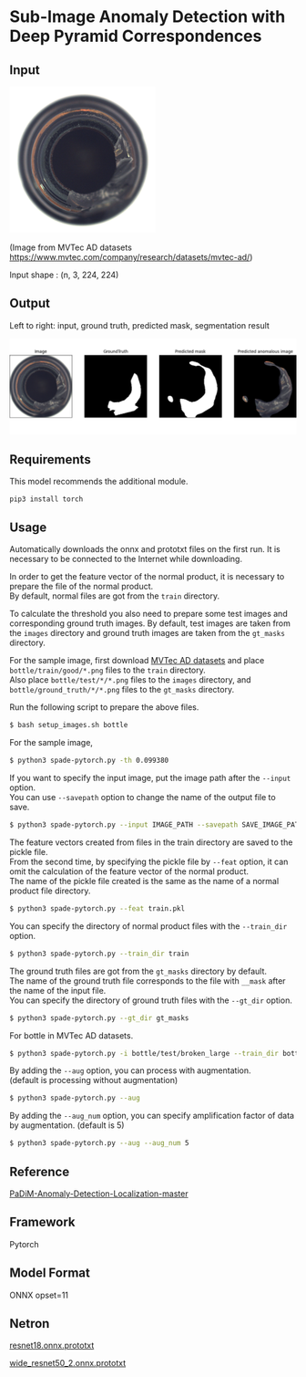 # Sub-Image Anomaly Detection with Deep Pyramid Correspondences

## Input

<img src="bottle_000.png" width="256" height="256">

(Image from MVTec AD datasets https://www.mvtec.com/company/research/datasets/mvtec-ad/)

Input shape : (n, 3, 224, 224)

## Output

Left to right: input, ground truth, predicted mask, segmentation result

![Output](output.png)

## Requirements
This model recommends the additional module.

```
pip3 install torch
```

## Usage
Automatically downloads the onnx and prototxt files on the first run.
It is necessary to be connected to the Internet while downloading.

In order to get the feature vector of the normal product, it is necessary to prepare the file of the normal product.  
By default, normal files are got from the `train` directory.  

To calculate the threshold you also need to prepare some test images and corresponding ground truth images.
By default, test images are taken from the `images` directory and ground truth images are taken from the `gt_masks` directory.

For the sample image, first download [MVTec AD datasets](https://www.mvtec.com/company/research/datasets/mvtec-ad/) and place `bottle/train/good/*.png` files to the `train` directory.  
Also place `bottle/test/*/*.png` files to the `images` directory, and `bottle/ground_truth/*/*.png` files to the `gt_masks` directory.

Run the following script to prepare the above files.
```bash
$ bash setup_images.sh bottle
```

For the sample image,
```bash
$ python3 spade-pytorch.py -th 0.099380
```

If you want to specify the input image, put the image path after the `--input` option.  
You can use `--savepath` option to change the name of the output file to save.
```bash
$ python3 spade-pytorch.py --input IMAGE_PATH --savepath SAVE_IMAGE_PATH
```

The feature vectors created from files in the train directory are saved to the pickle file.  
From the second time, by specifying the pickle file by `--feat` option,
it can omit the calculation of the feature vector of the normal product.  
The name of the pickle file created is the same as the name of a normal product file directory.
```bash
$ python3 spade-pytorch.py --feat train.pkl
```

You can specify the directory of normal product files with the `--train_dir` option.
```bash
$ python3 spade-pytorch.py --train_dir train
```

The ground truth files are got from the `gt_masks` directory by default.  
The name of the ground truth file corresponds to the file with `__mask` after the name of the input file.  
You can specify the directory of ground truth files with the `--gt_dir` option.
```bash
$ python3 spade-pytorch.py --gt_dir gt_masks
```

For bottle in MVTec AD datasets.
```bash
$ python3 spade-pytorch.py -i bottle/test/broken_large --train_dir bottle/train/good --gt_dir bottle/test/ground_truth/broken_large
```

By adding the `--aug` option, you can process with augmentation.  
(default is processing without augmentation)
```bash
$ python3 spade-pytorch.py --aug
```

By adding the `--aug_num` option, you can specify amplification factor of data by augmentation.
(default is 5)
```bash
$ python3 spade-pytorch.py --aug --aug_num 5
```

## Reference

[PaDiM-Anomaly-Detection-Localization-master](https://github.com/xiahaifeng1995/PaDiM-Anomaly-Detection-Localization-master)

## Framework

Pytorch

## Model Format

ONNX opset=11

## Netron

[resnet18.onnx.prototxt](https://netron.app/?url=https://storage.googleapis.com/ailia-models/padim/resnet18.onnx.prototxt)

[wide_resnet50_2.onnx.prototxt](https://netron.app/?url=https://storage.googleapis.com/ailia-models/padim/wide_resnet50_2.onnx.prototxt)
